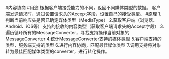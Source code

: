 #内容协商
   #用途
    根据客户端接受能力的不同，返回不同媒体类型的数据。
    客户端发送请求时，通过设置请求头的Accept字段，设置自己的接受类型。
   #原理
     1.判断当前响应头是否已确定媒体类型（MediaType）
     2.获取客户端（浏览器、Android、iOS等）支持的接收的内容类型（获取客户端请求头的Accept字段）
     3.遍历循环所有的MessageConverter，寻找支持操作当前对象的MessageConverter
     4.统计MessageConverter支持的媒体类型
     5.客户端支持的类型，服务端支持的类型
     6.进行内容协商，匹配最佳媒体类型
     7.调用支持将对象转为最佳匹配媒体类型的converter，进行转化操作。
     